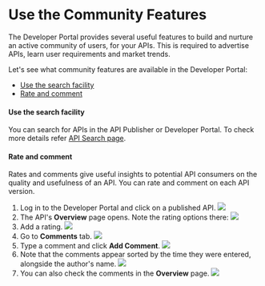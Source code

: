 # Use the Community Features

The Developer Portal provides several useful features to build and nurture an active community of users, for your APIs. This is required to advertise APIs, learn user requirements and market trends.

Let's see what community features are available in the Developer Portal:

-   [Use the search facility](#use-the-search-facility)
-   [Rate and comment](#rate-and-comment)

#### Use the search facility

You can search for APIs in the API Publisher or Developer Portal. To check more details refer [API Search page](../discover-apis/search.md).

#### Rate and comment

Rates and comments give useful insights to potential API consumers on the quality and usefulness of an API. You can rate and comment on each API version.

1.  Log in to the Developer Portal and click on a published API.
    ![]({{base_path}}/assets/img/learn/community-features-api.png)
2.  The API's **Overview** page opens. Note the rating options there:
    ![]({{base_path}}/assets/img/learn/community-features-rating-page.png)
3.  Add a rating.
    ![]({{base_path}}/assets/img/learn/community-features-rating.png)
4.  Go to **Comments** tab.
    ![]({{base_path}}/assets/img/learn/community-features-comments-page.png)
5.  Type a comment and click **Add Comment**.
    ![]({{base_path}}/assets/img/learn/community-features-comments.png)
6.  Note that the comments appear sorted by the time they were entered, alongside the author's name.
    ![]({{base_path}}/assets/img/learn/community-features-view-comments.png)
7.  You can also check the comments in the **Overview** page.
    ![]({{base_path}}/assets/img/learn/community-features-view-comments-overview.png) 
